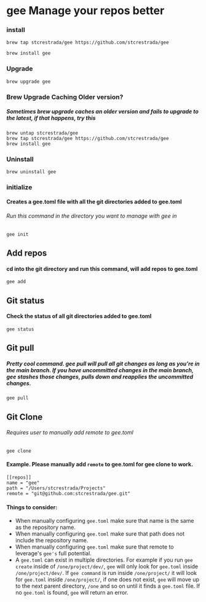 # gee Manage your repos better

### install

```
brew tap stcrestrada/gee https://github.com/stcrestrada/gee

brew install gee
```

### Upgrade 

```
brew upgrade gee
```
### Brew Upgrade Caching Older version?
##### Sometimes brew upgrade caches an older version and fails to upgrade to the latest, if that happens, try this
```
brew untap stcrestrada/gee
brew tap stcrestrada/gee https://github.com/stcrestrada/gee
brew install gee 
```

### Uninstall
```brew uninstall gee```

### initialize 
#### Creates a gee.toml file with all the git directories added to gee.toml
###### Run this command in the directory you want to manage with gee in
```
gee init
```

## Add repos 
#### cd into the git directory and run this command, will add repos to gee.toml
```
gee add
```

## Git status
#### Check the status of all git directories added to gee.toml
```
gee status
```

## Git pull
##### Pretty cool command. gee pull will pull all git changes as long as you're in the main branch. If you have uncommitted changes in the main branch, gee stashes those changes, pulls down and reapplies the uncommitted changes. 
```
gee pull
```

## Git Clone
###### Requires user to manually add remote to gee.toml 
```
gee clone
```

#### Example. Please manually add `remote` to gee.toml for gee clone to work.
```
[[repos]]
name = "gee"
path = "/Users/stcrestrada/Projects"
remote = "git@github.com:stcrestrada/gee.git"
````

#### Things to consider:
- When manually configuring `gee.toml` make sure that name is the same as the repository name.
- When manually configuring `gee.toml` make sure that path does not include the repository name.
- When manually configuring `gee.toml` make sure that remote to leverage's `gee's` full potential.
- A `gee.toml` can exist in multiple directories. For example if you run `gee create` inside of `/one/project/dev/`, `gee` will only look for `gee.toml` inside `/one/project/dev/`. If `gee command` is run inside `/one/project/` it will look for `gee.toml` inside `/one/project/`, if one does not exist, `gee` will move up to the next parent directory, `/one` and so on until it finds a `gee.toml` file. If no `gee.toml` is found, `gee` will return an error. 